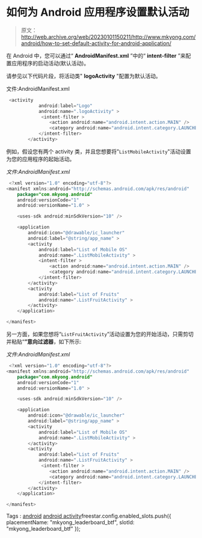 # 如何为 Android 应用程序设置默认活动

> 原文：<http://web.archive.org/web/20230101150211/http://www.mkyong.com/android/how-to-set-default-activity-for-android-application/>

在 Android 中，您可以通过“ **AndroidManifest.xml** ”中的“ **intent-filter** ”来配置应用程序的启动活动(默认活动)。

请参见以下代码片段，将活动类" **logoActivity** "配置为默认活动。

文件:AndroidManifest.xml

```java
 <activity
            android:label="Logo"
            android:name=".logoActivity" >
             <intent-filter >
                <action android:name="android.intent.action.MAIN" />
                <category android:name="android.intent.category.LAUNCHER" />
            </intent-filter>
        </activity> 
```

例如，假设您有两个 activity 类，并且您想要将"`ListMobileActivity`"活动设置为您的应用程序的起始活动。

*文件:AndroidManifest.xml*

```java
 <?xml version="1.0" encoding="utf-8"?>
<manifest xmlns:android="http://schemas.android.com/apk/res/android"
    package="com.mkyong.android"
    android:versionCode="1"
    android:versionName="1.0" >

    <uses-sdk android:minSdkVersion="10" />

    <application
        android:icon="@drawable/ic_launcher"
        android:label="@string/app_name" >
        <activity
            android:label="List of Mobile OS"
            android:name=".ListMobileActivity" >
            <intent-filter >
                <action android:name="android.intent.action.MAIN" />
                <category android:name="android.intent.category.LAUNCHER" />
            </intent-filter>
        </activity>
        <activity
            android:label="List of Fruits"
            android:name=".ListFruitActivity" >
        </activity>
    </application>

</manifest> 
```

另一方面，如果您想将“`ListFruitActivity`”活动设置为您的开始活动，只需剪切并粘贴“**”意向过滤器**，如下所示:

*文件:AndroidManifest.xml*

```java
 <?xml version="1.0" encoding="utf-8"?>
<manifest xmlns:android="http://schemas.android.com/apk/res/android"
    package="com.mkyong.android"
    android:versionCode="1"
    android:versionName="1.0" >

    <uses-sdk android:minSdkVersion="10" />

    <application
        android:icon="@drawable/ic_launcher"
        android:label="@string/app_name" >
        <activity
            android:label="List of Mobile OS"
            android:name=".ListMobileActivity" >
        </activity>
        <activity
            android:label="List of Fruits"
            android:name=".ListFruitActivity" >
             <intent-filter >
                <action android:name="android.intent.action.MAIN" />
                <category android:name="android.intent.category.LAUNCHER" />
            </intent-filter>
        </activity>
    </application>

</manifest> 
```

Tags : [android](http://web.archive.org/web/20210204055136/https://mkyong.com/tag/android/) [android activity](http://web.archive.org/web/20210204055136/https://mkyong.com/tag/android-activity/)freestar.config.enabled_slots.push({ placementName: "mkyong_leaderboard_btf", slotId: "mkyong_leaderboard_btf" });<input type="hidden" id="mkyong-current-postId" value="10444">